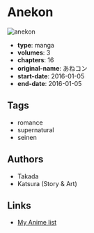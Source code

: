 # Anekon

![anekon](https://cdn.myanimelist.net/images/manga/3/241199.jpg)

-   **type**: manga
-   **volumes**: 3
-   **chapters**: 16
-   **original-name**: あねコン
-   **start-date**: 2016-01-05
-   **end-date**: 2016-01-05

## Tags

-   romance
-   supernatural
-   seinen

## Authors

-   Takada
-   Katsura (Story & Art)

## Links

-   [My Anime list](https://myanimelist.net/manga/112546/Anekon)
